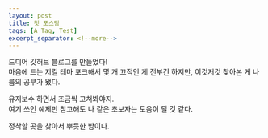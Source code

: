 ```yaml
---
layout: post
title: 첫 포스팅
tags: [A Tag, Test]
excerpt_separator: <!--more-->
---
```


드디어 깃허브 블로그를 만들었다!  
마음에 드는 지킬 테마 포크해서 몇 개 끄적인 게 전부긴 하지만, 이것저것 찾아본 게 나름의 공부가 됐다.  

유지보수 하면서 조금씩 고쳐봐야지.  
여기 쓰인 예제만 참고해도 나 같은 초보자는 도움이 될 것 같다.  

정착할 곳을 찾아서 뿌듯한 밤이다.

